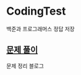 # CodingTest
백준과 프로그래머스
정답 저장

## [문제 풀이](https://j-c-n.tistory.com/category/%EC%BD%94%EB%94%A9%ED%85%8C%EC%8A%A4%ED%8A%B8)
문제 정리 블로그